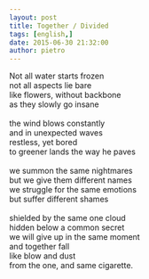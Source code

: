 ```yaml
---
layout: post
title: Together / Divided
tags: [english,]
date: 2015-06-30 21:32:00
author: pietro
---
```

Not all water starts frozen<br/>not all aspects lie bare<br/>like flowers, without backbone<br/>as they slowly go insane<br/><br/>the wind blows constantly<br/>and in unexpected waves<br/>restless, yet bored<br/>to greener lands the way he paves<br/><br/>we summon the same nightmares<br/>but we give them different names<br/>we struggle for the same emotions<br/>but suffer different shames<br/><br/>shielded by the same one cloud<br/>hidden below a common secret<br/>we will give up in the same moment<br/>and together fall<br/>like blow and dust<br/>from the one, and same cigarette.
